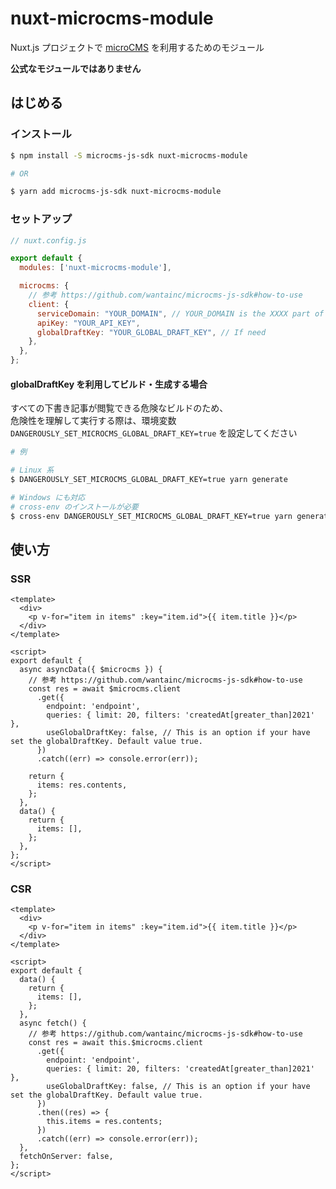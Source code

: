 # nuxt-microcms-module

Nuxt.js プロジェクトで [microCMS](https://microcms.io/) を利用するためのモジュール

**公式なモジュールではありません**


## はじめる

### インストール

```bash
$ npm install -S microcms-js-sdk nuxt-microcms-module

# OR

$ yarn add microcms-js-sdk nuxt-microcms-module
```


### セットアップ

```js
// nuxt.config.js

export default {
  modules: ['nuxt-microcms-module'],

  microcms: {
    // 参考 https://github.com/wantainc/microcms-js-sdk#how-to-use
    client: {
      serviceDomain: "YOUR_DOMAIN", // YOUR_DOMAIN is the XXXX part of XXXX.microcms.io
      apiKey: "YOUR_API_KEY",
      globalDraftKey: "YOUR_GLOBAL_DRAFT_KEY", // If need 
    },
  },
};
```


#### globalDraftKey を利用してビルド・生成する場合

すべての下書き記事が閲覧できる危険なビルドのため、  
危険性を理解して実行する際は、環境変数 `DANGEROUSLY_SET_MICROCMS_GLOBAL_DRAFT_KEY=true` を設定してください


```bash
# 例

# Linux 系
$ DANGEROUSLY_SET_MICROCMS_GLOBAL_DRAFT_KEY=true yarn generate

# Windows にも対応
# cross-env のインストールが必要
$ cross-env DANGEROUSLY_SET_MICROCMS_GLOBAL_DRAFT_KEY=true yarn generate
```


## 使い方

### SSR

```vue
<template>
  <div>
    <p v-for="item in items" :key="item.id">{{ item.title }}</p>
  </div>
</template>

<script>
export default {
  async asyncData({ $microcms }) {
    // 参考 https://github.com/wantainc/microcms-js-sdk#how-to-use
    const res = await $microcms.client
      .get({
        endpoint: 'endpoint',
        queries: { limit: 20, filters: 'createdAt[greater_than]2021' },
        useGlobalDraftKey: false, // This is an option if your have set the globalDraftKey. Default value true.
      })
      .catch((err) => console.error(err));

    return {
      items: res.contents,
    };
  },
  data() {
    return {
      items: [],
    };
  },
};
</script>
```


### CSR

```vue
<template>
  <div>
    <p v-for="item in items" :key="item.id">{{ item.title }}</p>
  </div>
</template>

<script>
export default {
  data() {
    return {
      items: [],
    };
  },
  async fetch() {
    // 参考 https://github.com/wantainc/microcms-js-sdk#how-to-use
    const res = await this.$microcms.client
      .get({
        endpoint: 'endpoint',
        queries: { limit: 20, filters: 'createdAt[greater_than]2021' },
        useGlobalDraftKey: false, // This is an option if your have set the globalDraftKey. Default value true.
      })
      .then((res) => {
        this.items = res.contents;
      })
      .catch((err) => console.error(err));
  },
  fetchOnServer: false,
};
</script>
```

